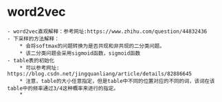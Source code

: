 # word2vec
	- word2vec直观解释：参考网址:https://www.zhihu.com/question/44832436
	- 下采样的方法解释： 
		* 会将softmax的问题转换为是否共现和非共现的二分类问题。
		* 该二分类问题会采用sigmoid函数，sigmoid函数
	- table表的初始化
		* 可以参考网址: https://blog.csdn.net/jingquanliang/article/details/82886645
		* 注意，table的大小任意指定，但是table中不同的位置对应的不同的词，该词在该table中的频率通过3/4这种概率来进行的指定。
		* 
